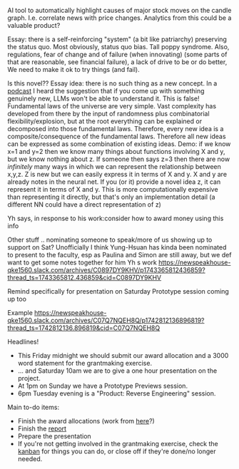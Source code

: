 AI tool to automatically highlight causes of major stock moves on the candle graph. I.e. correlate news with price changes. Analytics from this could be a valuable product?

Essay: there is a self-reinforcing "system" (a bit like patriarchy) preserving the status quo. Most obviously, status quo bias. Tall poppy syndrome. Also, regulations, fear of change and of failure (when innovating) (some parts of that are reasonable, see financial failure), a lack of drive to be or do better, 
We need to make it ok to try things (and fail). 


Is this novel??
Essay idea: there is no such thing as a new concept.
In a [podcast](https://api.substack.com/feed/podcast/159586076/d1f1228cbf08f0ea55931b0b89621f71.mp3?token=a8fcb067-5ab6-4b31-b21e-06c5413d78a2) I heard the suggestion that if you come up with something genuinely new, LLMs won't be able to understand it. This is false!
Fundamental laws of the universe are very simple. Vast complexity has developed from there by the input of randomness plus combinatorial flexibility/explosion, but at the root everything can be explained or decomposed into those fundamental laws. Therefore, every new idea is a composite/consequence of the fundamental laws.
Therefore all new ideas can be expressed as some combination of existing ideas.
Demo: if we know x=1 and y=2 then we know many things about functions involving X and y, but we know nothing about z. If someone then says z=3 then there are now *infinitely* many ways in which we can represent the relationship between x,y,z. Z is new but we can easily express it in terms of X and y.
X and y are already notes in the neural net. If you (or it) provide a novel idea z, it can represent it in terms of X and y. This is more computationally expensive than representing it directly, but that's only an implementation detail (a different NN could have a direct representation of z)


Yh says, in response to his work:consider how to award money using this info

Other stuff .. nominating someone to speak/more of us showing up to support on Sat? Unofficially I think Yung-Hsuan has kinda been nominated to present to the faculty, esp as Paulina and Simon are still away, but we def want to get some notes together for him 
Yh s work https://newspeakhouse-qke1560.slack.com/archives/C0897DY9KHV/p1743365812436859?thread_ts=1743365812.436859&cid=C0897DY9KHV

Remind specifically for presentation on Saturday 
Prototype session coming up too

Example
https://newspeakhouse-qke1560.slack.com/archives/C07Q7NQEH8Q/p1742812136896819?thread_ts=1742812136.896819&cid=C07Q7NQEH8Q

Headlines!
- This Friday midnight we should submit our award allocation and a 3000 word statement for the grantmaking exercise.
- ... and Saturday 10am we are to give a one hour presentation on the project.
- At 1pm on Sunday we have a Prototype Previews session.
- 6pm Tuesday evening is a "Product: Reverse Engineering" session.

Main to-do items:
- Finish the award allocations (work from [here](https://github.com/nwspk/political-awards-2025/blob/main/yh-doingstuff.ipynb)?)
- Finish the [report](https://docs.google.com/document/d/1LmXEaatw-WUIwJVq4ez41MkC7NmtztseZcDvppPRsY8/edit?tab=t.0)
- Prepare the presentation
- If you're not getting involved in the grantmaking exercise, check the [kanban](https://planka-newspeak.jvuoh.xyz/) for things you can do, or close off if they're done/no longer needed.